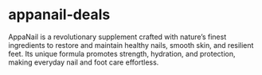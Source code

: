 # appanail-deals
AppaNail is a revolutionary supplement crafted with nature’s finest ingredients to restore and maintain healthy nails, smooth skin, and resilient feet. Its unique formula promotes strength, hydration, and protection, making everyday nail and foot care effortless. 
